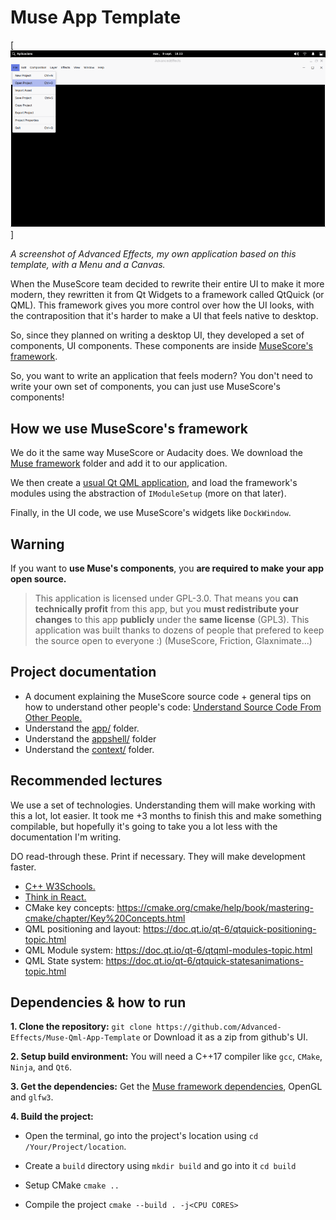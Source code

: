# Muse App Template

[![Advanced Effects screenshot.](https://raw.githubusercontent.com/Advanced-Effects/Muse-Qml-App-Template/refs/heads/main/screenshot.webp)]

*A screenshot of Advanced Effects, my own application based on this template, with a Menu and a Canvas.*

When the MuseScore team decided to rewrite their entire UI to make it more modern, they rewritten it from Qt Widgets to a framework called QtQuick (or QML). This framework gives you more control over how the UI looks, with the contraposition that it's harder to make a UI that feels native to desktop.

So, since they planned on writing a desktop UI, they developed a set of components, UI components. These components are inside [MuseScore's framework]().

So, you want to write an application that feels modern? You don't need to write your own set of components, you can just use MuseScore's components!

## How we use MuseScore's framework

We do it the same way MuseScore or Audacity does. We download the [Muse framework](https://github.com/musescore/MuseScore/tree/master/src/framework) folder and add it to our application.

We then create a [usual Qt QML application](https://doc.qt.io/qt-6/qmlfirststeps.html), and load the framework's modules using the abstraction of `IModuleSetup` (more on that later).

Finally, in the UI code, we use MuseScore's widgets like `DockWindow`.

## Warning

If you want to **use Muse's components**, you **are required to make your app open source.** 

> This application is licensed under GPL-3.0. That means you **can technically profit** from this app, but you **must redistribute your changes** to this app **publicly** under the **same license** (GPL3). This application was built thanks to dozens of people that prefered to keep the source open to everyone :) (MuseScore, Friction, Glaxnimate...)

## Project documentation

- A document explaining the MuseScore source code + general tips on how to understand other people's code: [Understand Source Code From Other People.](https://github.com/Advanced-Effects/Understand-Source-Code-From-Other-People)
- Understand the [app/](https://github.com/Advanced-Effects/Muse-Qml-App-Template/tree/main/src/app) folder.
- Understand the [appshell/](https://github.com/Advanced-Effects/Muse-Qml-App-Template/tree/main/src/appshell) folder
- Understand the [context/](https://github.com/Advanced-Effects/Muse-Qml-App-Template/tree/main/src/context) folder.

## Recommended lectures

We use a set of technologies. Understanding them will make working with this a lot, lot easier. It took me +3 months to finish this and make something compilable, but hopefully it's going to take you a lot less with the documentation I'm writing.

DO read-through these. Print if necessary. They will make development faster.

- [C++ W3Schools.](https://www.w3schools.com/cpp/default.asp)
- [Think in React.](https://react.dev/learn/thinking-in-react)
- CMake key concepts: https://cmake.org/cmake/help/book/mastering-cmake/chapter/Key%20Concepts.html
- QML positioning and layout: https://doc.qt.io/qt-6/qtquick-positioning-topic.html
- QML Module system: https://doc.qt.io/qt-6/qtqml-modules-topic.html
- QML State system: https://doc.qt.io/qt-6/qtquick-statesanimations-topic.html

## Dependencies & how to run

**1. Clone the repository:** `git clone https://github.com/Advanced-Effects/Muse-Qml-App-Template` or Download it as a zip from github's UI.

**2. Setup build environment:** You will need a C++17 compiler like `gcc`, `CMake`, `Ninja`, and `Qt6`.

**3. Get the dependencies:** Get the [Muse framework dependencies](https://github.com/musescore/MuseScore/wiki/Install-dependencies), OpenGL and `glfw3`.

**4. Build the project:**

  - Open the terminal, go into the project's location using `cd /Your/Project/location`.

  - Create a `build` directory using `mkdir build` and go into it `cd build`
    
  - Setup CMake `cmake ..`
    
  - Compile the project `cmake --build . -j<CPU CORES>`
